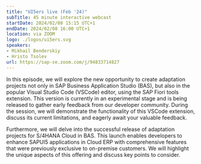 ```yaml
---
title: "UI5ers live (Feb '24)"
subTitle: 45 minute interactive webcast
startDate: 2024/02/08 15:15 UTC+1
endDate: 2024/02/08 16:00 UTC+1
location: via ZOOM
logo: ./logos/ui5ers.svg
speakers:
- Mikhail Benderskiy
- Hristo Tsolev
url: https://sap-se.zoom.com/j/94833714827
---
```

In this episode, we will explore the new opportunity to create adaptation projects not only in SAP Business Application Studio (BAS), 
but also in the popular Visual Studio Code (VSCode) editor, using the SAP Fiori tools extension. 
This version is currently in an experimental stage and is being released to gather early feedback from our developer community.
During the session, we will demonstrate the functionality of this VSCode extension, discuss its current limitations, and eagerly await your valuable feedback.

Furthermore, we will delve into the successful release of adaptation projects for S/4HANA Cloud in BAS. 
This launch enables developers to enhance SAPUI5 applications in Cloud ERP with comprehensive features that were previously exclusive to on-premise customers.
We will highlight the unique aspects of this offering and discuss key points to consider.
